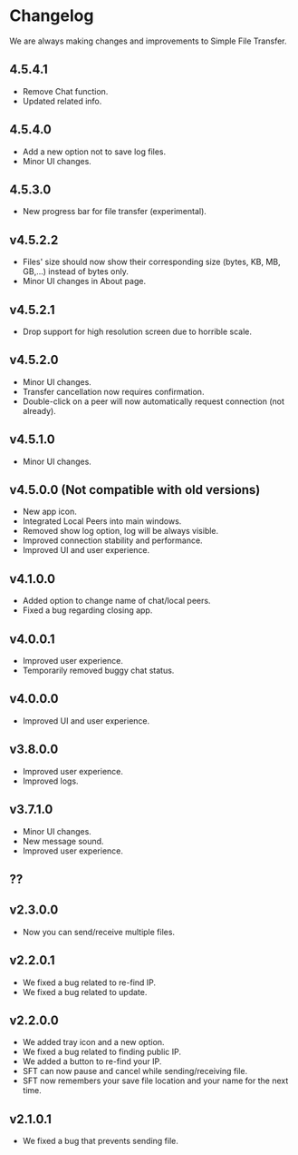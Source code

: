 # Changelog
We are always making changes and improvements to Simple File Transfer.

## 4.5.4.1
- Remove Chat function.
- Updated related info.

## 4.5.4.0
- Add a new option not to save log files.
- Minor UI changes.

## 4.5.3.0
- New progress bar for file transfer (experimental).

## v4.5.2.2
- Files' size should now show their corresponding size (bytes, KB, MB, GB,...) instead of bytes only.
- Minor UI changes in About page.

## v4.5.2.1
- Drop support for high resolution screen due to horrible scale.

## v4.5.2.0
- Minor UI changes.
- Transfer cancellation now requires confirmation.
- Double-click on a peer will now automatically request connection (not already).

## v4.5.1.0
- Minor UI changes.
 
## v4.5.0.0 (Not compatible with old versions)
- New app icon.
- Integrated Local Peers into main windows.
- Removed show log option, log will be always visible.
- Improved connection stability and performance.
- Improved UI and user experience.

## v4.1.0.0
- Added option to change name of chat/local peers.
- Fixed a bug regarding closing app.

## v4.0.0.1
- Improved user experience.
- Temporarily removed buggy chat status.

## v4.0.0.0
- Improved UI and user experience.

## v3.8.0.0
- Improved user experience.
- Improved logs.

## v3.7.1.0
- Minor UI changes.
- New message sound.
- Improved user experience.

## ??

## v2.3.0.0
- Now you can send/receive multiple files.

## v2.2.0.1
- We fixed a bug related to re-find IP.
- We fixed a bug related to update.

## v2.2.0.0
- We added tray icon and a new option.
- We fixed a bug related to finding public IP.
- We added a button to re-find your IP.
- SFT can now pause and cancel while sending/receiving file.
- SFT now remembers your save file location and your name for the next time.

## v2.1.0.1
- We fixed a bug that prevents sending file.
